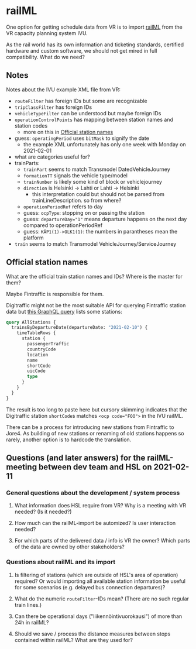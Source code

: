 # railML

One option for getting schedule data from VR is to import [railML](https://www.railml.org/) from the VR capacity planning system IVU.

As the rail world has its own information and ticketing standards, certified hardware and custom software, we should not get mired in full compatibility.
What do we need?

## Notes

Notes about the IVU example XML file from VR:
- `routeFilter` has foreign IDs but some are recognizable
- `tripClassFilter` has foreign IDs
- `vehicleTypeFilter` can be understood but maybe foreign IDs
- `operationControlPoints` has mapping between station names and station codes
  - more on this in [Official station names](#official-station-names)
- guess: `operatingPeriod` uses `bitMask` to signify the date
  - the example XML unfortunately has only one week with Monday on 2021-02-01
- what are categories useful for?
- trainParts:
  - `trainPart` seems to match Transmodel DatedVehicleJourney
  - `formationTT` signals the vehicle type/model
  - `trainNumber` is likely some kind of block or vehiclejourney
  - `direction` is Helsinki -> Lahti or Lahti -> Helsinki
    - this interpretation could but should not be parsed from trainLineDescription. so from where?
  - `operationPeriodRef` refers to day
  - guess: `ocpType`: stopping on or passing the station
  - guess: `departureDay="1"` means departure happens on the next day compared to operationPeriodRef
  - guess: `KÄP1(1)->OLK1(1)`: the numbers in parantheses mean the platform
- `train` seems to match Transmodel VehicleJourney/ServiceJourney

## Official station names

What are the official train station names and IDs?
Where is the master for them?

Maybe Fintraffic is responsible for them.

Digitraffic might not be the most suitable API for querying Fintraffic station data but [this GraphQL query](https://rata.digitraffic.fi/api/v2/graphql/graphiql?query=query%20AllStations%20%7B%0A%20%20trainsByDepartureDate(departureDate%3A%20%222021-02-10%22)%20%7B%0A%20%20%20%20timeTableRows%20%7B%0A%20%20%20%20%20%20station%20%7B%0A%20%20%20%20%20%20%20%20passengerTraffic%0A%20%20%20%20%20%20%20%20countryCode%0A%20%20%20%20%20%20%20%20location%0A%20%20%20%20%20%20%20%20name%0A%20%20%20%20%20%20%20%20shortCode%0A%20%20%20%20%20%20%20%20uicCode%0A%20%20%20%20%20%20%20%20type%0A%20%20%20%20%20%20%7D%0A%20%20%20%20%7D%0A%20%20%7D%0A%7D%0A&operationName=AllStations) lists some stations:
```graphql
query AllStations {
  trainsByDepartureDate(departureDate: "2021-02-10") {
    timeTableRows {
      station {
        passengerTraffic
        countryCode
        location
        name
        shortCode
        uicCode
        type
      }
    }
  }
}
```

The result is too long to paste here but cursory skimming indicates that the Digitraffic station `shortCode`s matches `<ocp code="FOO">` in the IVU railML.

There can be a process for introducing new stations from Fintraffic to Jore4.
As building of new stations or renaming of old stations happens so rarely, another option is to hardcode the translation.

## Questions (and later answers) for the railML-meeting between dev team and HSL on 2021-02-11

### General questions about the development / system process

1. What information does HSL require from VR?
Why is a meeting with VR needed? (Is it needed?)

2. How much can the railML-import be automized? Is user interaction needed?

3. For which parts of the delivered data / info is VR the owner? Which parts of the data are owned by other stakeholders?

### Questions about railML and its import

1. Is filtering of stations (which are outside of HSL's area of operation) required?
Or would importing all available station information be useful for some scenarios (e.g. delayed bus connection departures)?

2. What do the numeric `routeFilter`-IDs mean? (There are no such regular train lines.)

3. Can there be operational days ("liikennöintivuorokausi") of more than 24h in railML?

4. Should we save / process the distance measures between stops contained within railML? What are they used for?
